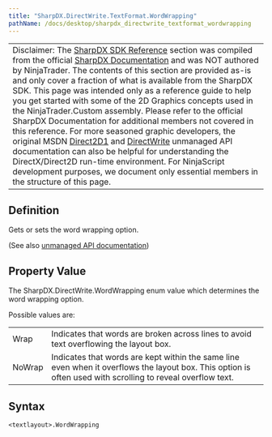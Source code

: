 ```yaml
---
title: "SharpDX.DirectWrite.TextFormat.WordWrapping"
pathName: /docs/desktop/sharpdx_directwrite_textformat_wordwrapping
---
```


|  |
| --- |
| Disclaimer: The [SharpDX SDK Reference](/docs/desktop/sharpdx_sdk_reference) section was compiled from the official [SharpDX Documentation](http://sharpdx.org/) and was NOT authored by NinjaTrader. The contents of this section are provided as-is and only cover a fraction of what is available from the SharpDX SDK. This page was intended only as a reference guide to help you get started with some of the 2D Graphics concepts used in the NinjaTrader.Custom assembly. Please refer to the official SharpDX Documentation for additional members not covered in this reference. For more seasoned graphic developers, the original MSDN [Direct2D1](https://msdn.microsoft.com/en-us/library/windows/desktop/dd370990.aspx) and [DirectWrite](https://msdn.microsoft.com/en-us/library/windows/desktop/dd368038.aspx) unmanaged API documentation can also be helpful for understanding the DirectX/Direct2D run-time environment. For NinjaScript development purposes, we document only essential members in the structure of this page. |

## Definition

Gets or sets the word wrapping option.

(See also [unmanaged API documentation](https://msdn.microsoft.com/en-us/library/dd316688.aspx))

## Property Value

The SharpDX.DirectWrite.WordWrapping enum value which determines the word wrapping option.

Possible values are:

|  |  |
| --- | --- |
| Wrap | Indicates that words are broken across lines to avoid text overflowing the layout box. |
| NoWrap | Indicates that words are kept within the same line even when it overflows the layout box. This option is often used with scrolling to reveal overflow text. |

## Syntax

```
<textlayout>.WordWrapping
```
